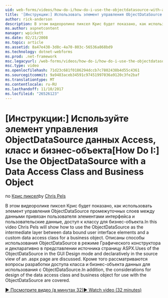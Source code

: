 ```yaml
---
uid: web-forms/videos/how-do-i/how-do-i-use-the-objectdatasource-with-a-data-access-class-and-business-object
title: '[Инструкции:] Использовать элемент управления ObjectDataSource с данных Access, класс и бизнес-объекта | Документы Microsoft'
author: rick-anderson
description: В этом видеоролике пиксел Крис будет показано, как использовать элемент управления ObjectDataSource как промежуточный слой между элементами интерфейса пользователя с привязкой к данным и пользовательские данные....
ms.author: aspnetcontent
manager: wpickett
ms.date: 02/21/2008
ms.topic: article
ms.assetid: 8a47e438-3d8c-4a70-803c-56536a868bd9
ms.technology: dotnet-webforms
ms.prod: .net-framework
msc.legacyurl: /web-forms/videos/how-do-i/how-do-i-use-the-objectdatasource-with-a-data-access-class-and-business-object
msc.type: video
ms.openlocfilehash: 71d23c681f0186294dccb7c7802438b4d55c4361
ms.sourcegitcommit: 9a9483aceb34591c97451997036a9120c3fe2baf
ms.translationtype: MT
ms.contentlocale: ru-RU
ms.lasthandoff: 11/10/2017
ms.locfileid: "26526123"
---
```

<a name="how-do-i-use-the-objectdatasource-with-a-data-access-class-and-business-object"></a><span data-ttu-id="f876a-103">[Инструкции:] Используйте элемент управления ObjectDataSource данных Access, класс и бизнес-объекта</span><span class="sxs-lookup"><span data-stu-id="f876a-103">[How Do I:] Use the ObjectDataSource with a Data Access Class and Business Object</span></span>
====================
<span data-ttu-id="f876a-104">по [Крис пиксел](https://twitter.com/chrispels)</span><span class="sxs-lookup"><span data-stu-id="f876a-104">by [Chris Pels](https://twitter.com/chrispels)</span></span>

<span data-ttu-id="f876a-105">В этом видеоролике пиксел Крис будет показано, как использовать элемент управления ObjectDataSource промежуточных слоев между данными привязан пользователя элементами интерфейса и пользовательские данные, доступ к классу для бизнес-объекта.</span><span class="sxs-lookup"><span data-stu-id="f876a-105">In this video Chris Pels will show how to use the ObjectDataSource as the intermediate layer between data bound user interface elements and a custom data access class for a business object.</span></span> <span data-ttu-id="f876a-106">Описаны способы использования ObjectDataSource в режиме Графического конструктора и декларативно в представлении источника страницу ASPX.</span><span class="sxs-lookup"><span data-stu-id="f876a-106">Uses of the ObjectDataSource in the GUI Design mode and declaratively in the source view of an .aspx page are discussed.</span></span> <span data-ttu-id="f876a-107">Кроме того рассматриваются вопросы разработки доступа класса и бизнес-объекта данных для использования с ObjectDataSource.</span><span class="sxs-lookup"><span data-stu-id="f876a-107">In addition, the considerations for design of the data access class and business object for use with the ObjectDataSource are covered.</span></span>

[<span data-ttu-id="f876a-108">&#9654; Посмотрите видео (в минутах 32)</span><span class="sxs-lookup"><span data-stu-id="f876a-108">&#9654; Watch video (32 minutes)</span></span>](https://channel9.msdn.com/Blogs/ASP-NET-Site-Videos/how-do-i-use-the-objectdatasource-with-a-data-access-class-and-business-object)

